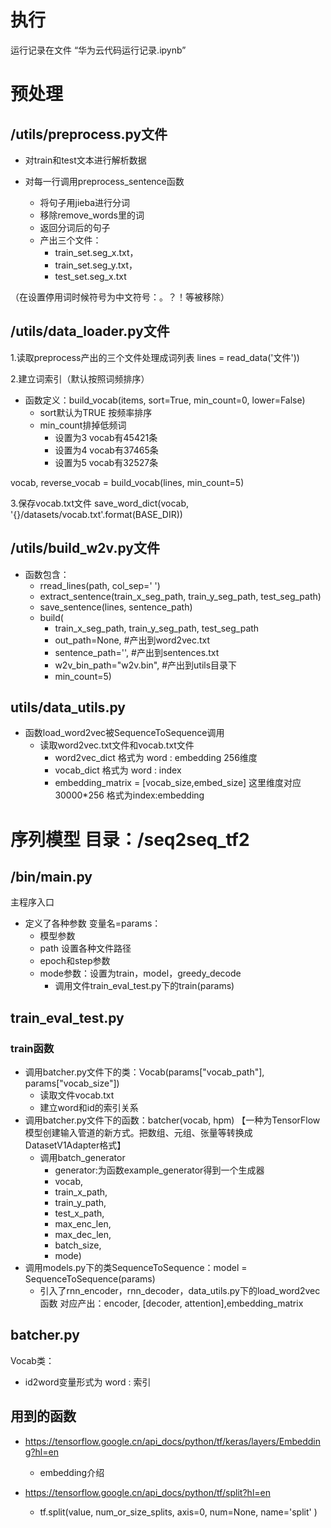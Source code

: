 
# 执行

运行记录在文件 “华为云代码运行记录.ipynb”


# 预处理

## /utils/preprocess.py文件

+ 对train和test文本进行解析数据

+ 对每一行调用preprocess\_sentence函数
    + 将句子用jieba进行分词
    + 移除remove_words里的词
    + 返回分词后的句子
    + 产出三个文件：
        + train\_set.seg\_x.txt，
        + train\_set.seg\_y.txt，
        + test\_set.seg\_x.txt

（在设置停用词时候符号为中文符号：。？！等被移除）

## /utils/data_loader.py文件


1.读取preprocess产出的三个文件处理成词列表
lines = read_data('文件'))

2.建立词索引（默认按照词频排序）

+ 函数定义：build\_vocab(items, sort=True, min\_count=0, lower=False)
	+ sort默认为TRUE 按频率排序 
	+ min\_count排掉低频词
		+ 设置为3 vocab有45421条
		+ 设置为4 vocab有37465条
		+ 设置为5 vocab有32527条

vocab, reverse\_vocab = build\_vocab(lines, min\_count=5)

3.保存vocab.txt文件
save\_word\_dict(vocab, '{}/datasets/vocab.txt'.format(BASE\_DIR))


## /utils/build\_w2v.py文件

+ 函数包含：
	+ rread\_lines(path, col\_sep=' ')
	+ extract\_sentence(train\_x\_seg\_path, train\_y\_seg\_path, test\_seg\_path)
	+ save\_sentence(lines, sentence\_path)
	+ build(
		+ train\_x\_seg\_path, train\_y\_seg\_path, test\_seg\_path
		+ out\_path=None, #产出到word2vec.txt
		+ sentence\_path='', #产出到sentences.txt
       + w2v\_bin\_path="w2v.bin", #产出到utils目录下
       + min\_count=5)

## utils/data_utils.py

+ 函数load_word2vec被SequenceToSequence调用
	+ 读取word2vec.txt文件和vocab.txt文件
		+ word2vec\_dict 格式为 word : embedding 256维度
		+ vocab_dict 格式为 word : index
		+ embedding\_matrix = [vocab\_size,embed\_size] 这里维度对应30000*256 格式为index:embedding

# 序列模型 目录：/seq2seq\_tf2

## /bin/main.py
主程序入口

+ 定义了各种参数 变量名=params：
	+ 模型参数
	+ path 设置各种文件路径
	+ epoch和step参数
	+ mode参数：设置为train，model，greedy_decode
		+ 调用文件train\_eval\_test.py下的train(params) 

## train\_eval\_test.py

### train函数

+ 调用batcher.py文件下的类：Vocab(params["vocab\_path"], params["vocab\_size"])
	+ 读取文件vocab.txt 
	+ 建立word和id的索引关系
+ 调用batcher.py文件下的函数：batcher(vocab, hpm) 【一种为TensorFlow 模型创建输入管道的新方式。把数组、元组、张量等转换成DatasetV1Adapter格式】
	+ 调用batch_generator
		+ generator:为函数example_generator得到一个生成器
		+ vocab, 
		+ train\_x\_path, 
		+ train\_y\_path,
		+ test\_x\_path, 
		+ max\_enc\_len, 
		+ max\_dec\_len, 
		+ batch\_size, 
		+ mode)
+ 调用models.py下的类SequenceToSequence：model = SequenceToSequence(params)
	+ 引入了rnn\_encoder，rnn\_decoder，data\_utils.py下的load_word2vec函数 对应产出：encoder, [decoder, attention],embedding\_matrix
	


## batcher.py

Vocab类：

+ id2word变量形式为 word : 索引



## 用到的函数

+ https://tensorflow.google.cn/api_docs/python/tf/keras/layers/Embedding?hl=en
	+ embedding介绍

+ https://tensorflow.google.cn/api_docs/python/tf/split?hl=en
	+ tf.split(value, num\_or\_size\_splits, axis=0, num=None, name='split'
)